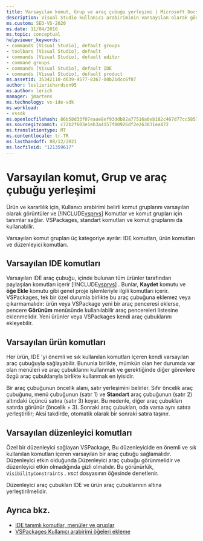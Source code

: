 ```yaml
---
title: Varsayılan komut, Grup ve araç çubuğu yerleşimi | Microsoft Docs
description: Visual Studio kullanıcı arabiriminin varsayılan olarak görüntüleyeceği ıde komutları, ürün komutları ve düzenleyici komutları hakkında bilgi edinin.
ms.custom: SEO-VS-2020
ms.date: 11/04/2016
ms.topic: conceptual
helpviewer_keywords:
- commands [Visual Studio], default groups
- toolbars [Visual Studio], default
- commands [Visual Studio], default editor
- command groups
- commands [Visual Studio], default IDE
- commands [Visual Studio], default product
ms.assetid: 35342110-d639-4577-8367-00b21dcc6f07
author: leslierichardson95
ms.author: lerich
manager: jmartens
ms.technology: vs-ide-sdk
ms.workload:
- vssdk
ms.openlocfilehash: 86b58d33f07eaae8ef93ddb82a77516a6eb182c467d77cc5857336bab6756844
ms.sourcegitcommit: c72b2f603e1eb3a4157f00926df2e263831ea472
ms.translationtype: MT
ms.contentlocale: tr-TR
ms.lasthandoff: 08/12/2021
ms.locfileid: "121359617"
---
```

# <a name="default-command-group-and-toolbar-placement"></a>Varsayılan komut, Grup ve araç çubuğu yerleşimi
Ürün ve kararlılık için, Kullanıcı arabirimi belirli komut gruplarını varsayılan olarak görüntüler ve [!INCLUDE[vsprvs](../../code-quality/includes/vsprvs_md.md)] Komutlar ve komut grupları için tanımlar sağlar. VSPackages, standart komutları ve komut gruplarını da kullanabilir.

 Varsayılan komut grupları üç kategoriye ayrılır: IDE komutları, ürün komutları ve düzenleyici komutları.

## <a name="default-ide-commands"></a>Varsayılan IDE komutları
 Varsayılan IDE araç çubuğu, içinde bulunan tüm ürünler tarafından paylaşılan komutları içerir [!INCLUDE[vsprvs](../../code-quality/includes/vsprvs_md.md)] . Bunlar, **Kaydet** komutu ve **öğe Ekle** komutu gibi genel proje işlemleriyle ilgili komutları içerir. VSPackages, tek bir özel durumla birlikte bu araç çubuğuna eklemez veya çıkarmamalıdır: ürün veya VSPackage yeni bir araç penceresi eklerse, pencere **Görünüm** menüsünde kullanılabilir araç pencereleri listesine eklenmelidir. Yeni ürünler veya VSPackages kendi araç çubuklarını ekleyebilir.

## <a name="default-product-commands"></a>Varsayılan ürün komutları
 Her ürün, IDE 'yi önemli ve sık kullanılan komutları içeren kendi varsayılan araç çubuğuyla sağlayabilir. Bununla birlikte, mümkün olan her durumda var olan menüleri ve araç çubuklarını kullanmak ve gerektiğinde diğer görevlere özgü araç çubuklarıyla birlikte kullanmak en iyisidir.

 Bir araç çubuğunun öncelik alanı, satır yerleşimini belirler. Sıfır öncelik araç çubuğunu, menü çubuğunun (satır 1) ve **Standart** araç çubuğunun (satır 2) altındaki üçüncü satıra (satır 3) koyar. Bu nedenle, diğer araç çubukları satırda görünür (öncelik + 3). Sonraki araç çubukları, oda varsa aynı satıra yerleştirilir; Aksi takdirde, otomatik olarak bir sonraki satıra taşınır.

## <a name="default-editor-commands"></a>Varsayılan düzenleyici komutları
 Özel bir düzenleyici sağlayan VSPackage, Bu düzenleyicide en önemli ve sık kullanılan komutları içeren varsayılan bir araç çubuğu sağlamalıdır. Düzenleyici etkin olduğunda Düzenleyici araç çubuğu görünmelidir ve düzenleyici etkin olmadığında gizli olmalıdır. Bu görünürlük, `VisibilityConstraints` *. vsct* dosyasının öğesinde denetlenir.

 Düzenleyici araç çubukları IDE ve ürün araç çubuklarının altına yerleştirilmelidir.

## <a name="see-also"></a>Ayrıca bkz.
- [IDE tanımlı komutlar, menüler ve gruplar](../../extensibility/internals/ide-defined-commands-menus-and-groups.md)
- [VSPackages Kullanıcı arabirimi öğeleri ekleme](../../extensibility/internals/how-vspackages-add-user-interface-elements.md)
